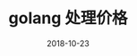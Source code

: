 ---
layout: post
title: 'golang 处理价格'
date: 2018-10-23
categories: runtime
cover: https://image.mmschool.club/github/sun.jpg
tags: golang
---